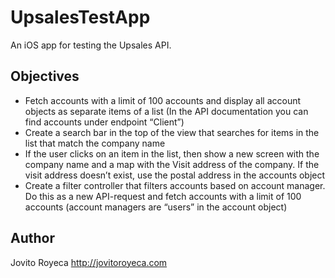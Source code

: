 # UpsalesTestApp
An iOS app for testing the Upsales API.

## Objectives

* Fetch accounts with a limit of 100 accounts and display all account objects as separate items of a list (In the API documentation you can find accounts under endpoint “Client”)
* Create a search bar in the top of the view that searches for items in the list that match the company name
* If the user clicks on an item in the list, then show a new screen with the company name and a map with the Visit address of the company. If the visit address doesn’t exist, use the postal address in the accounts object
* Create a filter controller that filters accounts based on account manager. Do this as a new API-request and fetch accounts with a limit of 100 accounts (account managers are “users” in the account object)

## Author
Jovito Royeca
http://jovitoroyeca.com


